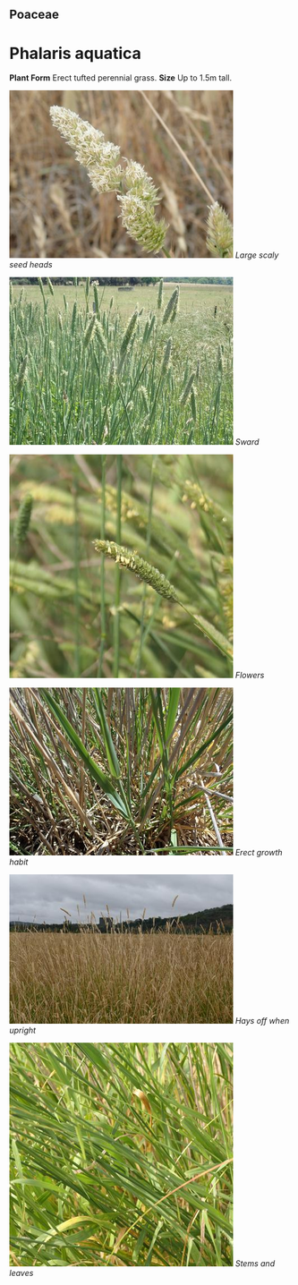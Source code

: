 ## Poaceae
# Phalaris aquatica

**Plant Form** Erect tufted perennial grass. **Size** Up to 1.5m tall.


![Large scaly seed heads](664_PC011881.jpg)
   *Large scaly seed heads* 

![Sward](700_PB241691.jpg)
   *Sward* 

![Flowers](69703_P1022211.jpg)
   *Flowers* 

![Erect growth habit](1284_PA273573.jpg)
   *Erect growth habit* 

![Hays off when upright](11283_P6950572.jpg)
   *Hays off when upright* 

![Stems and leaves](69708_P1022216.jpg)
   *Stems and leaves* 

